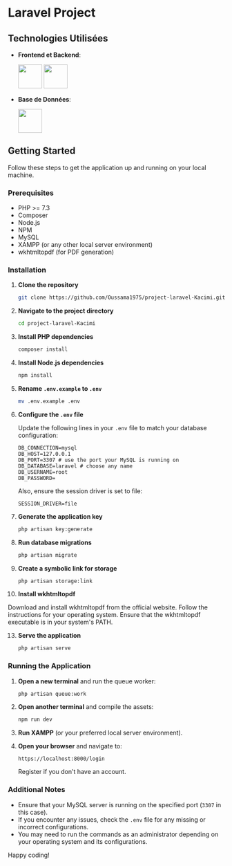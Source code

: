 # Laravel Project
## Technologies Utilisées

- **Frontend et Backend**:
    <div>
        <img src="https://cdn.jsdelivr.net/gh/devicons/devicon@latest/icons/tailwindcss/tailwindcss-original.svg" width=55 />
        <img src="https://cdn.jsdelivr.net/gh/devicons/devicon@latest/icons/laravel/laravel-original.svg" width=55 />
            
    </div>
- **Base de Données**:
  <div>
       <img src="https://cdn.jsdelivr.net/gh/devicons/devicon@latest/icons/mysql/mysql-original.svg" width=55 />
  </div>

## Getting Started

Follow these steps to get the application up and running on your local machine.

### Prerequisites

- PHP >= 7.3
- Composer
- Node.js
- NPM
- MySQL
- XAMPP (or any other local server environment)
- wkhtmltopdf (for PDF generation)

### Installation

1. **Clone the repository**
    ```sh
    git clone https://github.com/Oussama1975/project-laravel-Kacimi.git
    ```

2. **Navigate to the project directory**
    ```sh
    cd project-laravel-Kacimi
    ```

3. **Install PHP dependencies**
    ```sh
    composer install
    ```

4. **Install Node.js dependencies**
    ```sh
    npm install
    ```

5. **Rename `.env.example` to `.env`**
    ```sh
    mv .env.example .env
    ```

6. **Configure the `.env` file**

    Update the following lines in your `.env` file to match your database configuration:
    ```env
    DB_CONNECTION=mysql
    DB_HOST=127.0.0.1
    DB_PORT=3307 # use the port your MySQL is running on
    DB_DATABASE=laravel # choose any name
    DB_USERNAME=root
    DB_PASSWORD=
    ```

    Also, ensure the session driver is set to file:
    ```env
    SESSION_DRIVER=file
    ```

7. **Generate the application key**
    ```sh
    php artisan key:generate
    ```

8. **Run database migrations**
    ```sh
    php artisan migrate
    ```

9. **Create a symbolic link for storage**
    ```sh
    php artisan storage:link
    ```
10. **Install wkhtmltopdf**

Download and install wkhtmltopdf from the official website. Follow the instructions for your operating system. Ensure that the wkhtmltopdf executable is in your system's PATH.

13. **Serve the application**
    ```sh
    php artisan serve
    ```

### Running the Application

1. **Open a new terminal** and run the queue worker:
    ```sh
    php artisan queue:work
    ```

2. **Open another terminal** and compile the assets:
    ```sh
    npm run dev
    ```

3. **Run XAMPP** (or your preferred local server environment).

4. **Open your browser** and navigate to:
    ```
    https://localhost:8000/login
    ```
    Register if you don't have an account.

### Additional Notes

- Ensure that your MySQL server is running on the specified port (`3307` in this case).
- If you encounter any issues, check the `.env` file for any missing or incorrect configurations.
- You may need to run the commands as an administrator depending on your operating system and its configurations.

Happy coding!
